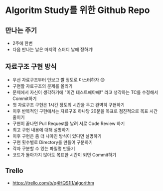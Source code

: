 # Algoritm Study를 위한 Github Repo
## 만나는 주기
- 2주에 한번
- 다음 만나는 날은 마지막 스터디 날에 정하기!
## 자료구조 구현 방식
- 우선 자료구조부터 안보고 짤 정도로 마스터하자 :blush:
- 구현할 자료구조의 문제를 올리기
- 문제에서 자신이 생각하기에 "이건 테스트해야해!" 라고 생각하는 TC를 수정해서 Commit하기
- 첫 자료구조 구현은 1시간 정도의 시간을 두고 완벽히 구현하기
- 이후 반복적인 구현에서는 자료구조 하나당 20분을 목표로 점진적으로 목표 시간 줄이기
- 구현이 끝나면 Pull Request를 날려 서로 Code Review 하기
- 최고 구현 내용에 대해 설명하기
- 이후 구현은 좀 더 나아진 방식이 있다면 설명하기
- 구현 횟수별로 Directory를 만들어 구분하기
- 각자 구분할 수 있는 파일명 만들기
- 코드가 돌아가지 않아도 목표한 시간이 되면 Commit하기
## Trello
- https://trello.com/b/q4HQS1l1/algorithm